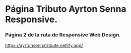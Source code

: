 # Página Tributo Ayrton Senna Responsive.

### Página 2 de la ruta de Responsive Web Design.

https://ayrtonsennatribute.netlify.app/

